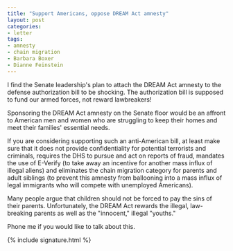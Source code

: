 ```yaml
---
title: "Support Americans, oppose DREAM Act amnesty"
layout: post
categories:
- letter
tags:
- amnesty
- chain migration
- Barbara Boxer
- Dianne Feinstein
---
```


I find the Senate leadership's plan to attach the DREAM Act amnesty to the defense authorization bill to be shocking. The authorization bill is supposed to fund our armed forces, not reward lawbreakers!

Sponsoring the DREAM Act amnesty on the Senate floor would be an affront to American men and women who are struggling to keep their homes and meet their families' essential needs.

If you are considering supporting such an anti-American bill, at least make sure that it does not provide confidentiality for potential terrorists and criminals, requires the DHS to pursue and act on reports of fraud, mandates the use of E-Verify (to take away an incentive for another mass influx of illegal aliens) and eliminates the chain migration category for parents and adult siblings (to prevent this amnesty from ballooning into a mass influx of legal immigrants who will compete with unemployed Americans).

Many people argue that children should not be forced to pay the sins of their parents. Unfortunately, the DREAM Act rewards the illegal, law-breaking parents as well as the "innocent," illegal "youths."

Phone me if you would like to talk about this.

{% include signature.html %}
